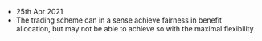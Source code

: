 - 25th Apr 2021
- The trading scheme can in a sense achieve fairness in benefit allocation, but may not be able to achieve so with the maximal flexibility